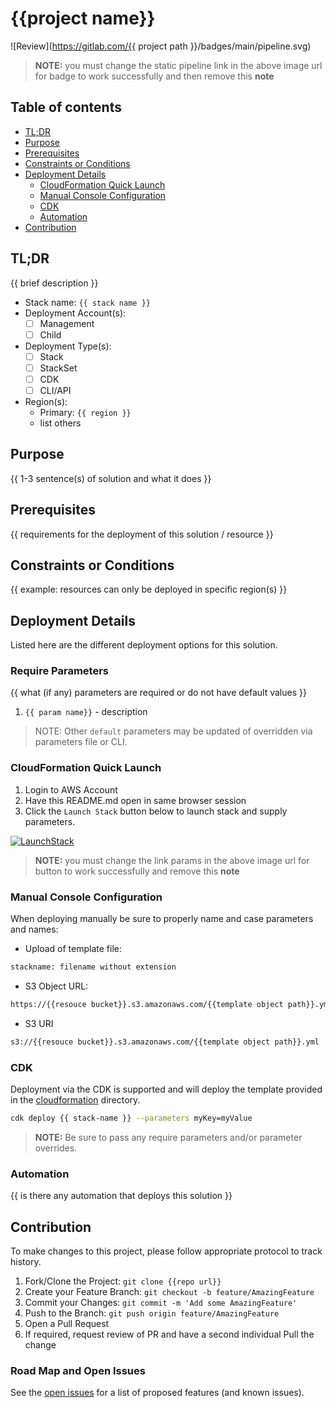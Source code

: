 # {{project name}}

![Review](https://gitlab.com/{{ project path }}/badges/main/pipeline.svg)

> **NOTE:** you must change the static pipeline link in the above image url for badge to work successfully and then remove this **note**

## Table of contents

- [TL;DR](#tldr)
- [Purpose](#purpose)
- [Prerequisites](#prerequisites)
- [Constraints or Conditions](#constraints-or-conditions)
- [Deployment Details](#deployment-details)
  - [CloudFormation Quick Launch](#cloudformation-quick-launch)
  - [Manual Console Configuration](#manual-console-configuration)
  - [CDK](#cdk)
  - [Automation](#automation)
- [Contribution](#contribution)

## TL;DR

{{ brief description }}

- Stack name: `{{ stack name }}`
- Deployment Account(s):
  - [ ] Management
  - [ ] Child
- Deployment Type(s):
  - [ ] Stack
  - [ ] StackSet
  - [ ] CDK
  - [ ] CLI/API
- Region(s):
  - Primary: `{{ region }}`
  - list others

## Purpose

{{ 1-3 sentence(s) of solution and what it does }}

## Prerequisites

{{ requirements for the deployment of this solution / resource }}

## Constraints or Conditions

{{ example: resources can only be deployed in specific region(s) }}

## Deployment Details

Listed here are the different deployment options for this solution.

### Require Parameters

{{ what (if any) parameters are required or do not have default values }}

1. `{{ param name}}` - description

> NOTE: Other `default` parameters may be updated of overridden via parameters file or CLI.

### CloudFormation Quick Launch

1. Login to AWS Account
2. Have this README.md open in same browser session
3. Click the `Launch Stack` button below to launch stack and supply parameters.

[![LaunchStack](https://cdn.rawgit.com/buildkite/cloudformation-launch-stack-button-svg/master/launch-stack.svg)](https://console.aws.amazon.com/cloudformation/home?region=REGION#/stacks/create/review?stackName=STACK-NAME&templateURL=https://BUCKET-NAME.s3.amazonaws.com/TEMPLATE-PATH.yml)

> **NOTE:** you must change the link params in the above image url for button to work successfully and remove this **note**

### Manual Console Configuration

When deploying manually be sure to properly name and case parameters and names:

- Upload of template file:

```sh
stackname: filename without extension
```

- S3 Object URL:

```sh
https://{{resouce bucket}}.s3.amazonaws.com/{{template object path}}.yml
```

- S3 URI

```sh
s3://{{resouce bucket}}.s3.amazonaws.com/{{template object path}}.yml
```

### CDK

Deployment via the CDK is supported and will deploy the template provided in the [cloudformation](cloudformation/) directory.

```sh
cdk deploy {{ stack-name }} --parameters myKey=myValue
```

> **NOTE:** Be sure to pass any require parameters and/or parameter overrides.

### Automation

{{ is there any automation that deploys this solution }}

## Contribution

To make changes to this project, please follow appropriate protocol to track history.

1. Fork/Clone the Project: `git clone {{repo url}}`
2. Create your Feature Branch: `git checkout -b feature/AmazingFeature`
3. Commit your Changes: `git commit -m 'Add some AmazingFeature'`
4. Push to the Branch: `git push origin feature/AmazingFeature`
5. Open a Pull Request
6. If required, request review of PR and have a second individual Pull the change

### Road Map and Open Issues

See the [open issues](../../issues) for a list of proposed features (and known issues).
